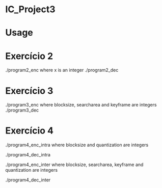 # IC_Project3

# Usage
# Exercício 2
./program2_enc <inputfile> <outputfile> <x> where x is an integer
./program2_dec <inputfile> <outputfile> 

# Exercício 3
./program3_enc <inputfile> <outputfile> <blocksize> <searcharea> <keyframe>  where blocksize, searcharea and keyframe are integers
./program3_dec <inputfile> <outputfile>

# Exercício 4
./program4_enc_intra <inputfile> <outputfile> <blocksize> <quantization> where blocksize and quantization are integers

./program4_dec_intra <inputfile> <outputfile>

./program4_enc_inter <inputfile> <outputfile> <blocksize> <searcharea> <keyframe> <quantization> where blocksize, searcharea, keyframe and quantization are integers

./program4_dec_inter <inputfile> <outputfile>